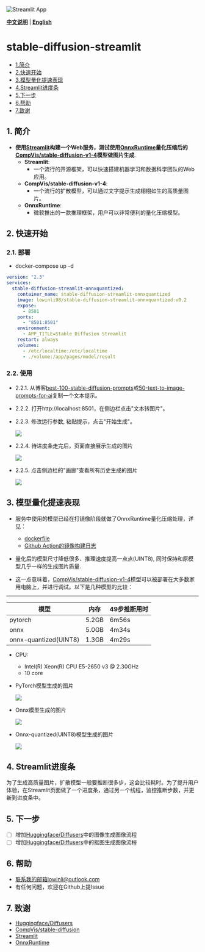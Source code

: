 ![Streamlit App](https://static.streamlit.io/badges/streamlit_badge_black_white.svg)

[**中文说明**](https://github.com/LowinLi/stable-diffusion-streamlit/blob/main/README_CN.md) | [**English**](https://github.com/LowinLi/stable-diffusion-streamlit/blob/main/README.md)

# stable-diffusion-streamlit

- [1.简介](#1-简介)
- [2.快速开始](#2-快速开始)
- [3.模型量化提速表现](#3-模型量化提速表现)
- [4.Streamlit进度条](#4-Streamlit进度条)
- [5.下一步](#5-下一步)
- [6.帮助](#6-帮助)
- [7.致谢](#7-致谢)

## 1. 简介

+ **使用[Streamlit](https://github.com/streamlit/streamlit)构建一个Web服务，测试使用[OnnxRuntime](https://github.com/microsoft/onnxruntime)量化压缩后的[CompVis/stable-diffusion-v1-4](https://huggingface.co/CompVis/stable-diffusion-v1-4)模型做图片生成**.
    + **Streamlit**:
      + 一个流行的开源框架，可以快速搭建机器学习和数据科学团队的Web应用。
    + **CompVis/stable-diffusion-v1-4**:
        + 一个流行的扩散模型，可以通过文字提示生成栩栩如生的高质量图片。
    + **OnnxRuntime**:
        + 微软推出的一款推理框架，用户可以非常便利的量化压缩模型。

    
## 2. 快速开始

### 2.1. 部署
+ docker-compose up -d
```yaml
version: "2.3"
services:
  stable-diffusion-streamlit-onnxquantized:
    container_name: stable-diffusion-streamlit-onnxquantized
    image: lowinli98/stable-diffusion-streamlit-onnxquantized:v0.2
    expose:
      - 8501
    ports:
      - "8501:8501"
    environment:
      - APP_TITLE=Stable Diffusion Streamlit
    restart: always
    volumes:
      - /etc/localtime:/etc/localtime
      - ./volume:/app/pages/model/result
```

### 2.2. 使用
+ 2.2.1. 从博客[best-100-stable-diffusion-prompts](https://mpost.io/best-100-stable-diffusion-prompts-the-most-beautiful-ai-text-to-image-prompts/)或[50-text-to-image-prompts-for-ai](https://decentralizedcreator.com/50-text-to-image-prompts-for-ai-art-generator-stable-diffusion-a-visual-treat-inside/)复制一个文本提示。
+ 2.2.2. 打开http://localhost:8501，在侧边栏点击"文本转图片"。
+ 2.2.3. 修改运行参数, 粘贴提示，点击"开始生成"。

    ![](./doc/gif/use1.gif)

+ 2.2.4. 待进度条走完后，页面直接展示生成的图片

    ![](./doc/gif/use2.gif)

+ 2.2.5. 点击侧边栏的"画廊"查看所有历史生成的图片

    ![](./doc/gif/use3.gif)


## 3. 模型量化提速表现
+ 服务中使用的模型已经在打镜像阶段就做了OnnxRuntime量化压缩处理，详见：

  + [dockerfile](https://github.com/LowinLi/stable-diffusion-streamlit/blob/main/docker/dockerfile)
  + [Github Action的镜像构建日志](https://github.com/LowinLi/stable-diffusion-streamlit/actions/runs/3202674839/jobs/5231895605)

+ 量化后的模型尺寸降低很多、推理速度提高一点点(UINT8), 同时保持和原模型几乎一样的生成图片质量.
+ 这一点意味着，[CompVis/stable-diffusion-v1-4](https://huggingface.co/CompVis/stable-diffusion-v1-4)模型可以被部署在大多数家用电脑上，并进行调试。以下是几种模型的比较：

---
| 模型 | 内存 | 49步推断用时 |
| --- | --- | --- |
| pytorch | 5.2GB | 6m56s |
| onnx | 5.0GB | 4m34s |
| onnx-quantized(UINT8) | 1.3GB | 4m29s |

+ CPU: 
  + Intel(R) Xeon(R) CPU E5-2650 v3 @ 2.30GHz 
  + 10 core


+ PyTorch模型生成的图片

    ![](./doc/pic/torch.png)
+ Onnx模型生成的图片

    ![](./doc/pic/onnx.png)
+ Onnx-quantized(UINT8)模型生成的图片

    ![](./doc/pic/onnxquantized.png)

## 4. Streamlit进度条
为了生成高质量图片，扩散模型一般要推断很多步，这会比较耗时。为了提升用户体验，在Streamlit页面做了一个进度条，通过另一个线程，监控推断步数，并更新到进度条中。

## 5. 下一步

- [ ] 增加[Huggingface/Diffusers](https://huggingface.co/docs/diffusers/using-diffusers/img2img)中的图像生成图像流程
- [ ] 增加[Huggingface/Diffusers](https://huggingface.co/docs/diffusers/using-diffusers/inpaint)中的抠图生成图像流程

## 6. 帮助

+ 联系我的邮箱lowinli@outlook.com
+ 有任何问题，欢迎在Github上提Issue

## 7. 致谢

+ [Huggingface/Diffusers](https://github.com/huggingface/diffusers)
+ [CompVis/stable-diffusion](https://github.com/CompVis/stable-diffusion)
+ [Streamlit](https://github.com/streamlit/streamlit)
+ [OnnxRuntime](https://github.com/microsoft/onnxruntime)
